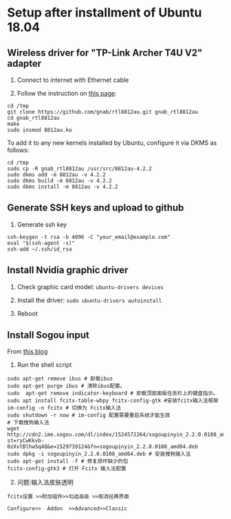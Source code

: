 # Setup after installment of Ubuntu 18.04

## Wireless driver for "TP-Link Archer T4U V2" adapter

1. Connect to internet with Ethernet cable

2. Follow the instruction on [this page](https://askubuntu.com/questions/1067513/ubuntu-18-04-1-and-tp-link-archer-t4ueu-v2-0-nightmare-rtl8812au-chipset):

```shell
cd /tmp
git clone https://github.com/gnab/rtl8812au.git gnab_rtl8812au
cd gnab_rtl8812au
make
sudo insmod 8812au.ko
```

To add it to any new kernels installed by Ubuntu, configure it via DKMS as follows:

```shell
cd /tmp
sudo cp -R gnab_rtl8812au /usr/src/8812au-4.2.2
sudo dkms add -m 8812au -v 4.2.2
sudo dkms build -m 8812au -v 4.2.2
sudo dkms install -m 8812au -v 4.2.2
```

## Generate SSH keys and upload to github

1. Generate ssh key

```shell
ssh-keygen -t rsa -b 4096 -C "your_email@example.com"
eval "$(ssh-agent -s)"
ssh-add ~/.ssh/id_rsa
```

## Install Nvidia graphic driver

1. Check graphic card model: `ubuntu-drivers devices`

2. Install the driver: `sudo ubuntu-drivers autoinstall`

3. Reboot

## Install Sogou input

From [this blog](https://www.jianshu.com/p/c936a8a2180e)

1. Run the shell script

```shell
sudo apt-get remove ibus # 卸载ibus
sudo apt-get purge ibus # 清除ibus配置。
sudo  apt-get remove indicator-keyboard # 卸载顶部面板任务栏上的键盘指示。
sudo apt install fcitx-table-wbpy fcitx-config-gtk #安装fcitx输入法框架
im-config -n fcitx # 切换为 Fcitx输入法
sudo shutdown -r now # im-config 配置需要重启系统才能生效
# 下载搜狗输入法
wget http://cdn2.ime.sogou.com/dl/index/1524572264/sogoupinyin_2.2.0.0108_amd64.deb?st=ryCwKkvb-0zXvtBlhw5q4Q&e=1529739124&fn=sogoupinyin_2.2.0.0108_amd64.deb
sudo dpkg -i sogoupinyin_2.2.0.0108_amd64.deb # 安装搜狗输入法
sudo apt-get install -f # 修复损坏缺少的包
fcitx-config-gtk3 # 打开 Fcitx 输入法配置
```
2. 问题:输入法皮肤透明

`fcitx设置 >>附加组件>>勾选高级 >>取消经典界面`

`Configure>>  Addon  >>Advanced>>Classic`

